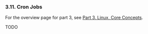 
### 3.11. Cron Jobs

For the overview page for part 3, see [Part 3. Linux, Core Concepts](./part-3-linux-core-concepts.md).

TODO
